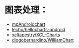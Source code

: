 # 图表处理：
* [mpAndroidchart](https://github.com/PhilJay/MPAndroidChart)
* [lecho/hellocharts-android](https://github.com/lecho/hellocharts-android)
* [xcltapestry/XCL-Charts](https://github.com/xcltapestry/XCL-Charts)
* [diogobernardino/WilliamChart](https://github.com/diogobernardino/WilliamChart)
<!-- * []() -->
<!-- * []() -->
